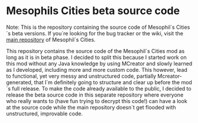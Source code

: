 # Mesophils Cities beta source code

Note: This is the repository containing the source code of Mesophil´s Cities´s beta versions.
If you´re looking for the bug tracker or the wiki, visit the [main repository](https://github.com/Quatryl23/Mesophils-Cities) of Mesophil´s Cities.

This repository contains the source code of the Mesophil´s Cities mod as long as it is in beta phase. I decided to split this because I started work on this mod without any Java knowledge by using MCreator and slowly learned as I developed, including more and more custom code. This however, lead to functional, yet very messy and unstructured code, partially Mcreator-generated,  that I´m definitely going to structure and clear up before the mod´s full release.
To make the code already available to the public, I decided to release the beta source code in this separate repository where everyone who really wants to (have fun trying to decrypt this code!) can have a look at the source code while the main repository doesn´t get flooded with unstructured, improvable code.
